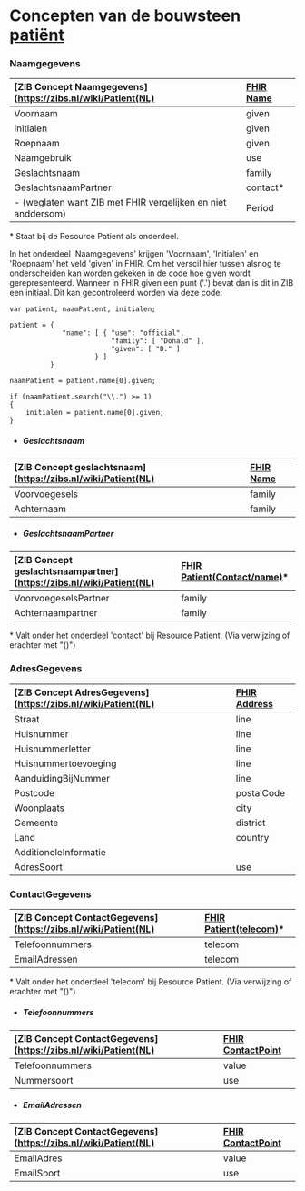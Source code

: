 # Concepten van de bouwsteen [patiënt](/bouwsteen/patient/bouwsteen-patient.md)

### Naamgegevens

| [ZIB Concept Naamgegevens](https://zibs.nl/wiki/Patient(NL) | [FHIR Name](https://www.hl7.org/fhir/datatypes.html#HumanName) |
| :--- | :--- |
| Voornaam | given |
| Initialen | given |
| Roepnaam | given |
| Naamgebruik | use |
| Geslachtsnaam | family |
| GeslachtsnaamPartner | contact\* |
| - \(weglaten want ZIB met FHIR vergelijken en niet anddersom\) | Period |

\* Staat bij de Resource Patient als onderdeel.

In het onderdeel 'Naamgegevens' krijgen 'Voornaam', 'Initialen' en 'Roepnaam' het veld 'given' in FHIR. Om het verscil hier tussen alsnog te onderscheiden kan worden gekeken in de code hoe given wordt gerepresenteerd. Wanneer in FHIR given een punt \('.'\) bevat dan is dit in ZIB een initiaal. Dit kan gecontroleerd worden via deze code:

```
var patient, naamPatient, initialen;

patient = {
             "name": [ { "use": "official",
                         "family": [ "Donald" ],
                         "given": [ "D." ]
                     } ]
          }

naamPatient = patient.name[0].given;
          
if (naamPatient.search("\\.") >= 1)
{
    initialen = patient.name[0].given;
}

```



* ##### Geslachtsnaam

| [ZIB Concept geslachtsnaam](https://zibs.nl/wiki/Patient(NL) | [FHIR Name](https://www.hl7.org/fhir/datatypes.html#HumanName) |
| :--- | :--- |
| Voorvoegesels | family |
| Achternaam | family |

* ##### GeslachtsnaamPartner

| [ZIB Concept geslachtsnaampartner](https://zibs.nl/wiki/Patient(NL) | [FHIR Patient\(Contact/name\)](https://www.hl7.org/fhir/datatypes.html#HumanName)\* |
| :--- | :--- |
| VoorvoegeselsPartner | family |
| Achternaampartner | family |

\* Valt onder het onderdeel 'contact' bij Resource Patient. \(Via verwijzing of erachter met "\(\)"\)

### AdresGegevens

| [ZIB Concept AdresGegevens](https://zibs.nl/wiki/Patient(NL) | [FHIR Address](https://www.hl7.org/fhir/datatypes.html#Address) |
| :--- | :--- |
| Straat | line |
| Huisnummer | line |
| Huisnummerletter | line |
| Huisnummertoevoeging | line |
| AanduidingBijNummer | line |
| Postcode | postalCode |
| Woonplaats | city |
| Gemeente | district |
| Land | country |
| AdditioneleInformatie |  |
| AdresSoort | use |

### ContactGegevens

| [ZIB Concept ContactGegevens](https://zibs.nl/wiki/Patient(NL) | [FHIR Patient\(telecom\)](https://www.hl7.org/fhir/datatypes.html#HumanName)\* |
| :--- | :--- |
| Telefoonnummers | telecom |
| EmailAdressen | telecom |

\* Valt onder het onderdeel 'telecom' bij Resource Patient. \(Via verwijzing of erachter met "\(\)"\)

* ##### Telefoonnummers

| [ZIB Concept ContactGegevens](https://zibs.nl/wiki/Patient(NL) | [FHIR ContactPoint](https://www.hl7.org/fhir/datatypes.html#ContactPoint) |
| :--- | :--- |
| Telefoonnummers | value |
| Nummersoort | use |

* ##### EmailAdressen

| [ZIB Concept ContactGegevens](https://zibs.nl/wiki/Patient(NL) | [FHIR ContactPoint](https://www.hl7.org/fhir/datatypes.html#ContactPoint) |
| :--- | :--- |
| EmailAdres | value |
| EmailSoort | use |



